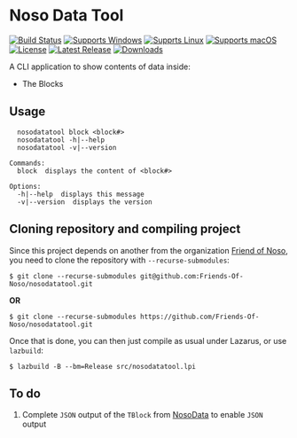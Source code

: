 # Noso Data Tool
[![Build Status](https://github.com/Friends-Of-Noso/nosodatatool/workflows/build/badge.svg?branch=main)](https://github.com/Friends-Of-Noso/nosodatatool/actions)
[![Supports Windows](https://img.shields.io/badge/support-Windows-blue?logo=Windows)](https://github.com/Friends-Of-Noso/nosodatatool/releases/latest)
[![Supprts Linux](https://img.shields.io/badge/support-Linux-yellow?logo=Linux)](https://github.com/Friends-Of-Noso/nosodatatool/releases/latest)
[![Supports macOS](https://img.shields.io/badge/support-macOS-black?logo=macOS)](https://github.com/Friends-Of-Noso/nosodatatool/releases/latest)
[![License](https://img.shields.io/github/license/Friends-Of-Noso/nosodatatool)](https://github.com/Friends-Of-Noso/nosodatatool/blob/master/LICENSE)
[![Latest Release](https://img.shields.io/github/v/release/Friends-Of-Noso/nosodatatool?label=latest%20release)](https://github.com/Friends-Of-Noso/nosodatatool/releases/latest)
[![Downloads](https://img.shields.io/github/downloads/Friends-Of-Noso/nosodatatool/total)](https://github.com/Friends-Of-Noso/nosodatatool/releases)

A CLI application to show contents of data inside:

- The Blocks

## Usage

```
  nosodatatool block <block#>
  nosodatatool -h|--help
  nosodatatool -v|--version

Commands:
  block  displays the content of <block#>

Options:
  -h|--help  displays this message
  -v|--version  displays the version
```

## Cloning repository and compiling project

Since this project depends on another from the organization [Friend of Noso](https://github.com/Friends-Of-Noso), you need to clone the repository with `--recurse-submodules`:

```console
$ git clone --recurse-submodules git@github.com:Friends-Of-Noso/nosodatatool.git
```

**OR**

```console
$ git clone --recurse-submodules https://github.com/Friends-Of-Noso/nosodatatool.git
```

Once that is done, you can then just compile as usual under Lazarus, or use `lazbuild`:

```console
$ lazbuild -B --bm=Release src/nosodatatool.lpi
```

## To do

1. Complete `JSON` output of the `TBlock` from [NosoData](https://github.com/Friends-Of-Noso/NosoData) to enable `JSON` output
